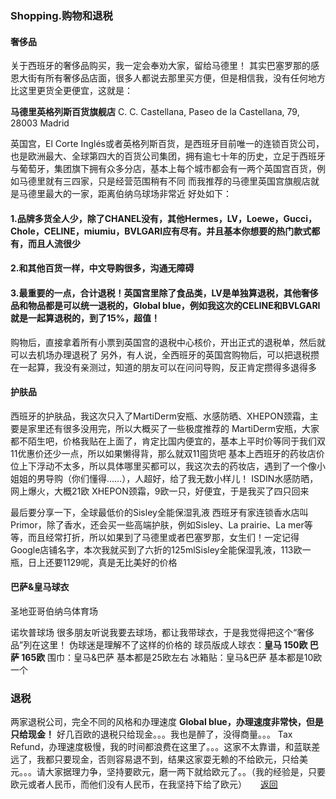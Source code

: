 ### Shopping.购物和退税

#### 奢侈品

关于西班牙的奢侈品购买，我一定会奉劝大家，留给马德里！
其实巴塞罗那的感恩大街有所有奢侈品店面，很多人都说去那里买方便，但是相信我，没有任何地方比这里更货全更便宜，这就是：

**马德里英格列斯百货旗舰店**
C. C. Castellana, Paseo de la Castellana, 79, 28003 Madrid

英国宫，El Corte Inglés或者英格列斯百货，是西班牙目前唯一的连锁百货公司，也是欧洲最大、全球第四大的百货公司集团，拥有逾七十年的历史，立足于西班牙与葡萄牙，集团旗下拥有众多分店，基本上每个城市都会有一两个英国宫百货，例如马德里就有三四家，只是经营范围稍有不同
而我推荐的马德里英国宫旗舰店就是马德里最大的一家，距离伯纳乌球场非常近
好处如下：

#### 1.品牌多货全人少，除了CHANEL没有，其他Hermes，LV，Loewe，Gucci，Chole，CELINE，miumiu，BVLGARI应有尽有。并且基本你想要的热门款式都有，而且人流很少
#### 2.和其他百货一样，中文导购很多，沟通无障碍
#### 3.最重要的一点，合计退税！英国宫里除了食品类，LV是单独算退税，其他奢侈品和物品都是可以统一退税的，Global blue，例如我这次的CELINE和BVLGARI就是一起算退税的，到了15%，超值！
购物后，直接拿着所有小票到英国宫的退税中心核价，开出正式的退税单，然后就可以去机场办理退税了
另外，有人说，全西班牙的英国宫购物后，可以把退税攒在一起算，我没有亲测过，知道的朋友可以在问问导购，反正肯定攒得多退得多

#### 护肤品


西班牙的护肤品，我这次只入了MartiDerm安瓶、水感防晒、XHEPON颈霜，主要是家里还有很多没用完，所以大概买了一些极度推荐的
MartiDerm安瓶，大家都不陌生吧，价格我贴在上面了，肯定比国内便宜的，基本上平时价等同于我们双11优惠价还少一点，所以如果懒得背，那么就双11囤货吧
基本上西班牙的药妆店价位上下浮动不太多，所以具体哪里买都可以，我这次去的药妆店，遇到了一个像小姐姐的男导购（你们懂得……），人超好，给了我无数小样儿！
ISDIN水感防晒，网上爆火，大概21欧
XHEPON颈霜，9欧一只，好便宜，于是我买了四只回来


最后要分享一下，全球最低价的Sisley全能保湿乳液
西班牙有家连锁香水店叫Primor，除了香水，还会买一些高端护肤，例如Sisley、La prairie、La mer等等，而且经常打折，所以如果到了马德里或者巴塞罗那，女生们！一定记得Google店铺名字，本次我就买到了六折的125mlSisley全能保湿乳液，113欧一瓶，日上还要1129呢，真是无比美好的价格



#### 巴萨&皇马球衣

圣地亚哥伯纳乌体育场

诺坎普球场
很多朋友听说我要去球场，都让我带球衣，于是我觉得把这个“奢侈品”列在这里！
伪球迷是理解不了这样的价格的
球员版成人球衣：**皇马 150欧 巴萨 165欧**
围巾：皇马&巴萨 基本都是25欧左右
冰箱贴：皇马&巴萨 基本都是10欧一个

### 退税

两家退税公司，完全不同的风格和办理速度
**Global blue，办理速度非常快，但是只给现金！** 好几百欧的退税只给现金。。。我也是醉了，没得商量。。。
Tax Refund，办理速度极慢，我的时间都浪费在这里了。。。这家不太靠谱，和蓝联差远了，我都只要现金，否则容易退不到，结果这家耍无赖的不给欧元，只给美元。。。请大家据理力争，坚持要欧元，磨一两下就给欧元了。。（我的经验是，只要欧元或者人民币，而他们没有人民币，在我坚持下给了欧元）
 
[返回](https://keeperlu.github.io/spm.html)
